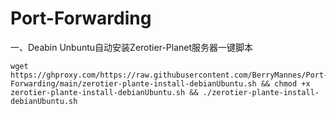 # Port-Forwarding

一、Deabin Unbuntu自动安装Zerotier-Planet服务器一键脚本

```
wget https://ghproxy.com/https://raw.githubusercontent.com/BerryMannes/Port-Forwarding/main/zerotier-plante-install-debianUbuntu.sh && chmod +x zerotier-plante-install-debianUbuntu.sh && ./zerotier-plante-install-debianUbuntu.sh
```

